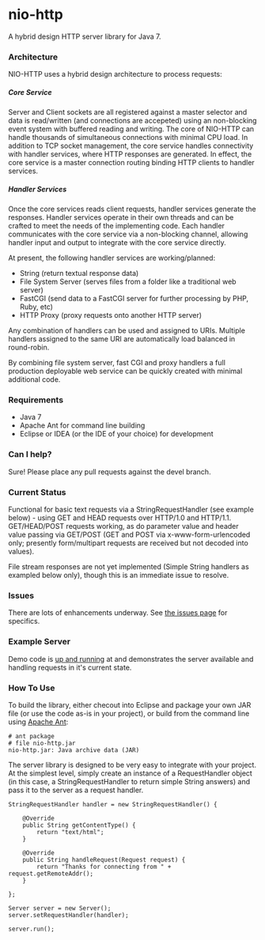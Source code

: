 nio-http
========

A hybrid design HTTP server library for Java 7.

### Architecture

NIO-HTTP uses a hybrid design architecture to process requests: 

##### Core Service
Server and Client sockets are all registered against a master selector and data is read/written (and connections are accepeted) using an non-blocking event system with buffered reading and writing. The core of NIO-HTTP can handle thousands of simultaneous connections with minimal CPU load. In addition to TCP socket management, the core service handles connectivity with handler services, where HTTP responses are generated. In effect, the core service is a master connection routing binding HTTP clients to handler services.

##### Handler Services
Once the core services reads client requests, handler services generate the responses. Handler services operate in their own threads and can be crafted to meet the needs of the implementing code. Each handler communicates with the core service via a non-blocking channel, allowing handler input and output to integrate with the core service directly.

At present, the following handler services are working/planned: 

* String (return textual response data)
* File System Server (serves files from a folder like a traditional web server)
* FastCGI (send data to a FastCGI server for further processing by PHP, Ruby, etc)
* HTTP Proxy (proxy requests onto another HTTP server)

Any combination of handlers can be used and assigned to URIs. Multiple handlers assigned to the same URI are automatically load balanced in round-robin.

By combining file system server, fast CGI and proxy handlers a full production deployable web service can be quickly created with minimal additional code.

### Requirements

* Java 7
* Apache Ant for command line building
* Eclipse or IDEA (or the IDE of your choice) for development 

### Can I help?

Sure! Please place any pull requests against the devel branch.

### Current Status

Functional for basic text requests via a StringRequestHandler (see example below) - using GET and HEAD requests over HTTP/1.0 and HTTP/1.1. GET/HEAD/POST requests working, as do parameter value and header value passing via GET/POST (GET and POST via x-www-form-urlencoded only; presently form/multipart requests are received but not decoded into values).

File stream responses are not yet implemented (Simple String handlers as exampled below only), though this is an immediate issue to resolve.

### Issues

There are lots of enhancements underway. See [the issues page](https://github.com/simplepanda/nio-http/issues) for specifics.

### Example Server

Demo code is [up and running](http://sky.codeandstrings.com) at and demonstrates the server available and handling requests in it's current state.

### How To Use

To build the library, either checout into Eclipse and package your own JAR file (or use the code as-is in your project), or build from the command line using [Apache Ant](http://ant.apache.org):

	# ant package
	# file nio-http.jar 
	nio-http.jar: Java archive data (JAR)

The server library is designed to be very easy to integrate with your project. At the simplest level, simply create an instance of a RequestHandler object (in this case, a StringRequestHandler to return simple String answers) and pass it to the server as a request handler.

	StringRequestHandler handler = new StringRequestHandler() {
	
		@Override
		public String getContentType() {
			return "text/html";
		}

		@Override
		public String handleRequest(Request request) {				
			return "Thanks for connecting from " + request.getRemoteAddr();				
		}
			
	};	
		
	Server server = new Server();
	server.setRequestHandler(handler);
		
	server.run();
